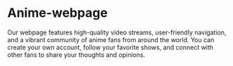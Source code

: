 # Anime-webpage
Our webpage features high-quality video streams, user-friendly navigation, and a vibrant community of anime fans from around the world. You can create your own account, follow your favorite shows, and connect with other fans to share your thoughts and opinions.
